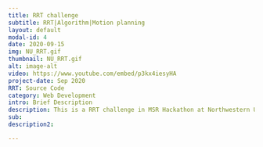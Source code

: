 ```yaml
---
title: RRT challenge
subtitle: RRT|Algorithm|Motion planning
layout: default
modal-id: 4
date: 2020-09-15
img: NU_RRT.gif
thumbnail: NU_RRT.gif
alt: image-alt
video: https://www.youtube.com/embed/p3kx4iesyHA
project-date: Sep 2020
RRT: Source Code
category: Web Development
intro: Brief Description
description: This is a RRT challenge in MSR Hackathon at Northwestern University. Rapidly-Exploring Random Tree (RRT) is a fundamental path planning algorithm in robotics. It consists of a set of vertices, which represent configurations in some domain D and edges, which connect two vertices. The algorithm randomly builds a tree in such a way that, as the number of vertices n increases to inifinity, the vertices are uniformly distributed across the domain D in R^n space.<br> For more information, please visit my github page below.
sub: 
description2: 

---
```

